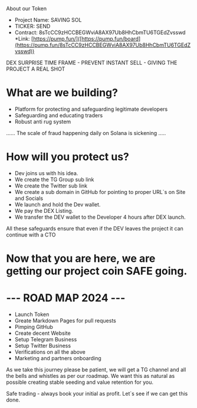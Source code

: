 About our Token
* Project Name: SAVING SOL
* TICKER: SEND
* Contract: 8sTcCC9zHCCBEGWviA8AX97Ub8HhCbmTU6TGEdZvsswd
*Link: [https://pump.fun/]([https://pump.fun/board](https://pump.fun/8sTcCC9zHCCBEGWviA8AX97Ub8HhCbmTU6TGEdZvsswd))

DEX SURPRISE TIME FRAME - PREVENT INSTANT SELL - GIVING THE PROJECT A REAL SHOT

# What are we building?
* Platform for protecting and safeguarding legitimate developers
* Safeguarding and educating traders
* Robust anti rug system

...... The scale of fraud happening daily on Solana is sickening ..... 

# How will you protect us?
* Dev joins us with his idea.
* We create the TG Group sub link
* We create the Twitter sub link
* We create a sub domain in GitHub for pointing to proper URL`s on Site and Socials
* We launch and hold the Dev wallet.
* We pay the DEX Listing.
* We transfer the DEV wallet to the Developer 4 hours after DEX launch.

All these safeguards ensure that even if the DEV leaves the project it can continue with a CTO

# Now that you are here, we are getting our project coin SAFE going.

# --- ROAD MAP 2024 ---
* Launch Token
* Greate Markdown Pages for pull requests
* Pimping GitHub
* Create decent Website
* Setup Telegram Business
* Setup Twitter Business
* Verifications on all the above
* Marketing and partners onboarding

As we take this journey please be patient, we will get a TG channel and all the bells and whistles as per our roadmap.
We want this as natural as possible creating stable seeding and value retention for you.

Safe trading - always book your initial as profit.
Let`s see if we can get this done.
